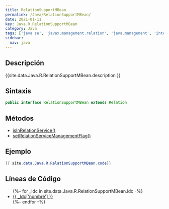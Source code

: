 ```yaml
---
title: RelationSupportMBean
permalink: /Java/RelationSupportMBean/
date: 2021-01-11
key: Java.R.RelationSupportMBean
category: Java
tags: ['java se', 'javax.management.relation', 'java.management', 'interface java', 'Java 1.5']
sidebar: 
  nav: java
---
```


## Descripción
{{site.data.Java.R.RelationSupportMBean.description }}

## Sintaxis
~~~java
public interface RelationSupportMBean extends Relation
~~~

## Métodos
* [isInRelationService()](/Java/RelationSupportMBean/isInRelationService)
* [setRelationServiceManagementFlag()](/Java/RelationSupportMBean/setRelationServiceManagementFlag)

## Ejemplo
~~~java
{{ site.data.Java.R.RelationSupportMBean.code}}
~~~

## Líneas de Código
<ul>
{%- for _ldc in site.data.Java.R.RelationSupportMBean.ldc -%}
   <li>
       <a href="{{_ldc['url'] }}">{{ _ldc['nombre'] }}</a>
   </li>
{%- endfor -%}
</ul>
